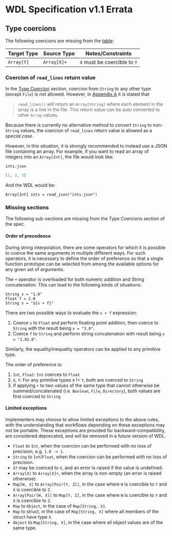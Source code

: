 # WDL Specification v1.1 Errata

## Type coercions

The following coercions are missing from the [table](https://github.com/openwdl/wdl/blob/main/versions/1.1/SPEC.md#type-coercion):

|Target Type |Source Type     |Notes/Constraints |
|------------|----------------|------------------|
|`Array[Y]`  |`Array[X]+`     |`X` must be coercible to `Y`|

### Coercion of `read_lines` return value

In the [Type Coercion](https://github.com/openwdl/wdl/blob/main/versions/1.1/SPEC.md#type-coercion) section, coercion from `String` to any other type (except `File`) is not allowed. However, in [Appendix A](https://github.com/openwdl/wdl/blob/main/versions/1.1/SPEC.md#array-deserialization-using-read_lines) it is stated that

> `read_lines()` will return an `Array[String]` where each element in the array is a line in the
> file. This return value can be auto converted to other `Array` values.

Because there is currently no alternative method to convert `String` to non-`String` values, the coercion of `read_lines` return value is allowed as a *special case*.

However, in this situation, it is strongly recommended to instead use a JSON file containing an array. For example, if you want to read an array of integers into an `Array[Int]`, the file would look like:

`ints.json`
```json
[1, 2, 3]
```

And the WDL would be:

```wdl
Array[Int] ints = read_json("ints.json")
```

### Missing sections

The following sub-sections are missing from the Type Coercions section of the spec.

#### Order of precedence

During string interpolation, there are some operators for which it is possible to coerce the same arguments in multiple different ways. For such operators, it is necessary to define the order of preference so that a single function prototype can be selected from among the available options for any given set of arguments.

The `+` operator is overloaded for both numeric addition and String concatenation. This can lead to the following kinds of situations:

```
String s = "1.0"
Float f = 2.0
String x = "${s + f}"
```

There are two possible ways to evaluate the `s + f` expression:

1. Coerce `s` to `Float` and perform floating point addition, then coerce to `String` with the result being `x = "3.0"`.
2. Coerce `f` to `String` and perform string concatenation with result being `x = "1.02.0"`.

Similarly, the equality/inequality operators can be applied to any primitive type.

The order of preference is:

1. `Int`, `Float`: `Int` coerces to `Float`
2. `X`, `Y`: For any primitive types `X` != `Y`, both are coerced to `String`
3. If applying `+` to two values of the same type that cannot otherwise be summed/concatenated (i.e. `Boolean`, `File`, `Directory`), both values are first coerced to `String`

#### Limited exceptions

Implementers may choose to allow limited exceptions to the above rules, with the understanding that workflows depending on these exceptions may not be portable. These exceptions are provided for backward-compatibility, are considered deprecated, and will be removed in a future version of WDL.

* `Float` to `Int`, when the coercion can be performed with no loss of precision, e.g. `1.0 -> 1`.
* `String` to `Int`/`Float`, when the coercion can be performed with no loss of precision.
* `X?` may be coerced to `X`, and an error is raised if the value is undefined.
* `Array[X]` to `Array[X]+`, when the array is non-empty (an error is raised otherwise).
* `Map[W, X]` to `Array[Pair[Y, Z]]`, in the case where `W` is coercible to `Y` and `X` is coercible to `Z`.
* `Array[Pair[W, X]]` to `Map[Y, Z]`, in the case where `W` is coercible to `Y` and `X` is coercible to `Z`.
* `Map` to `Object`, in the case of `Map[String, X]`.
* `Map` to struct, in the case of `Map[String, X]` where all members of the struct have type `X`.
* `Object` to `Map[String, X]`, in the case where all object values are of the same type.